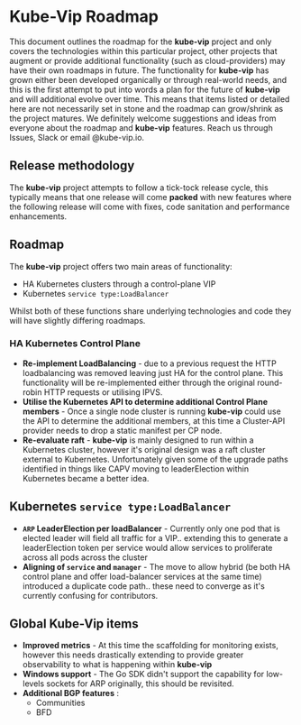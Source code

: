# Kube-Vip Roadmap

This document outlines the roadmap for the **kube-vip** project and only covers the technologies within this particular project, other projects that augment or provide additional functionality (such as cloud-providers) may have their own roadmaps in future. The functionality for **kube-vip** has grown either been developed organically or through real-world needs, and this is the first attempt to put into words a plan for the future of **kube-vip** and will additional evolve over time. This means that items listed or detailed here are not necessarily set in stone and the roadmap can grow/shrink as the project matures. We definitely welcome suggestions and ideas from everyone about the roadmap and **kube-vip** features. Reach us through Issues, Slack or email <catch-all>@kube-vip.io.

## Release methodology

The **kube-vip** project attempts to follow a tick-tock release cycle, this typically means that one release will come **packed** with new features where the following release will come with fixes, code sanitation and performance enhancements.

## Roadmap

The **kube-vip** project offers two main areas of functionality:

- HA Kubernetes clusters through a control-plane VIP
- Kubernetes `service type:LoadBalancer`

Whilst both of these functions share underlying technologies and code they will have slightly differing roadmaps.

### HA Kubernetes Control Plane

- **Re-implement LoadBalancing** - due to a previous request the HTTP loadbalancing was removed leaving just HA for the control plane. This functionality will be re-implemented either through the original round-robin HTTP requests or utilising IPVS.
- **Utilise the Kubernetes API to determine additional Control Plane members** - Once a single node cluster is running **kube-vip** could use the API to determine the additional members, at this time a Cluster-API provider needs to drop a static manifest per CP node.
- **Re-evaluate raft** - **kube-vip** is mainly designed to run within a Kubernetes cluster, however it's original design was a raft cluster external to Kubernetes. Unfortunately given some of the upgrade paths identified in things like CAPV moving to leaderElection within Kubernetes became a better idea.

## Kubernetes `service type:LoadBalancer`

- **`ARP` LeaderElection per loadBalancer** - Currently only one pod that is elected leader will field all traffic for a VIP.. extending this to generate a leaderElection token per service would allow services to proliferate across all pods across the cluster
- **Aligning of `service` and `manager`** - The move to allow hybrid (be both HA control plane and offer load-balancer services at the same time) introduced a duplicate code path.. these need to converge as it's currently confusing for contributors.

## Global **Kube-Vip** items

- **Improved metrics** - At this time the scaffolding for monitoring exists, however this needs drastically extending to provide greater observability to what is happening within **kube-vip**
- **Windows support** - The Go SDK didn't support the capability for low-levels sockets for ARP originally, this should be revisited.
- **Additional BGP features** :
  - Communities
  - BFD
